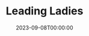 ---
title: Leading Ladies
date: 2023-09-08T00:00:00
opening_date: 2007-01-12
closing_date: 2007-01-27
layout: productions
program:
Theatre: Theatre Jacksonville
venue: Harold K. Smith Playhouse
cast:
- Meg Snider: Tracy Olin
- Duncan Wooley: Roger Lowe
- Doc Myers: Brad Trowbridge
- Leo Clark: Josh Waller
- Jack Gable: Joel Sumner
- Audrey: Heath Butler
- Butch Myers/Moose Frank:
  - Daniel Owen Dungan
  - Mark Stater
- Florence Snider: Alice Beardsley
crew:
- Artistic Director: Shirley Sacks
- Technical Direcor: Jeffery L. Wagoner
- Scenic Design: Kelly J. Wagoner
- Lighting Design: Jeffery L. Wagoner
- Cosutme Design: Audrey Wagner
- Stage Manager: Kristina Elliot
- Assistant Director: T.J. Klein
- Hair and Make-up Design: Lee Hamby
- Choreograher:
  - Sara John
  - Max Sjostrom
- Sound Design: Geoff Weeks
- Properties:
  - Kelly J. Wagoner
  - Audrey Wagner
- Assistant Technical Director: Daniel Dungan
- Assistant Stage Manager: Rhianna Hurt
- Poster Design: Marian Snovell
- Light Board Operation: Gloria Pepe
- Sound Board Operator: Kristina Elliot
- Running Crew:
  - Co'Relous Bryant
  - Rhianna Hurt
  - Greg Odenwald
  - Claudia Wright
- Dresser:
  - Shannon Jones
  - Geoff Weeks
- Set Construction:
  - Kristina Elliot
  - Alyson Mull
  - Greg Odenwald
  - Gloria Pepe
  - Jim Pieretti
  - Mark Stater
orchestra:
---